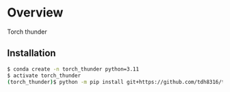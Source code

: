 # Overview
Torch thunder

## Installation
```bash
$ conda create -n torch_thunder python=3.11
$ activate torch_thunder
(torch_thunder)$ python -m pip install git+https://github.com/tdh8316/torch_thunder/
```
